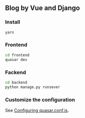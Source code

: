 ## Blog by Vue and Django

### Install
```bash
yarn
```

### Frontend
```bash
cd frontend
quasar dev
```

### Fackend
```bash
cd backend
python manage.py runsever 
```

### Customize the configuration
See [Configuring quasar.conf.js](https://quasar.dev/quasar-cli/quasar-conf-js).
